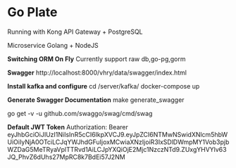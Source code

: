 # **Go Plate** #

Running with Kong API Gateway + PostgreSQL

Microservice Golang + NodeJS

**Switching ORM On Fly**
Currently support raw db,go-pg,gorm

**Swagger**
http://localhost:8000/vhry/data/swagger/index.html

**Install kafka and configure**
cd /server/kafka/
docker-compose up

**Generate Swagger Documentation**
make generate_swagger

go get -v -u github.com/swaggo/swag/cmd/swag

**Default JWT Token**
Authorization: Bearer eyJhbGciOiJIUzI1NiIsInR5cCI6IkpXVCJ9.eyJpZCI6NTMwNSwidXNlcm5hbWUiOiIyNjA0OTciLCJqYWJhdGFuIjoxMCwiaXNzIjoiR3IxSDlDWmpMY1Vob3pjbWZDaG5MeTRyaVplTTRvd1AiLCJpYXQiOjE2Mjc1NzczNTd9.ZUxgYHVYlv63JQ_PhvZ6dUhs27MpRC8k7BdEi57J2NM